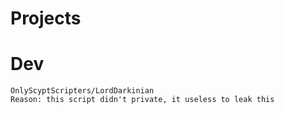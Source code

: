 # Projects
# Dev
```
OnlyScyptScripters/LordDarkinian
Reason: this script didn't private, it useless to leak this
```
